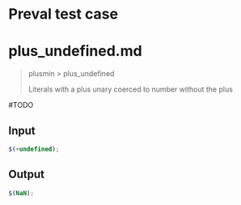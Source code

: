# Preval test case

# plus_undefined.md

> plusmin > plus_undefined
>
> Literals with a plus unary coerced to number without the plus

#TODO

## Input

`````js filename=intro
$(+undefined);
`````

## Output

`````js filename=intro
$(NaN);
`````
